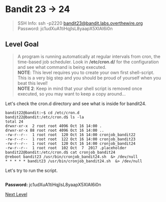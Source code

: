 ﻿
# Bandit 23 -> 24
> SSH Info: ssh -p2220 bandit23@bandit.labs.overthewire.org  
> Password: jc1udXuA1tiHqjIsL8yaapX5XIAI6i0n


 ## Level Goal  
>A program is running automatically at regular intervals from cron, the time-based job scheduler. Look in **/etc/cron.d/** for the configuration and see what command is being executed.  
**NOTE**: This level requires you to create your own first shell-script. This is a very big step and you should be proud of yourself when you beat this level!  
**NOTE 2**: Keep in mind that your shell script is removed once executed, so you may want to keep a copy around…

Let's check the cron.d directory and see what is inside for bandit24.

```
bandit22@bandit:~$ cd /etc/cron.d
bandit22@bandit:/etc/cron.d$ ls -la
total 24
drwxr-xr-x  2 root root 4096 Oct 16 14:00 .
drwxr-xr-x 88 root root 4096 Oct 16 14:00 ..
-rw-r--r--  1 root root  120 Oct 16 14:00 cronjob_bandit22
-rw-r--r--  1 root root  122 Oct 16 14:00 cronjob_bandit23
-rw-r--r--  1 root root  120 Oct 16 14:00 cronjob_bandit24
-rw-r--r--  1 root root  102 Oct  7  2017 .placeholder
bandit22@bandit:/etc/cron.d$ cat cronjob_bandit24
@reboot bandit23 /usr/bin/cronjob_bandit24.sh  &> /dev/null
* * * * * bandit23 /usr/bin/cronjob_bandit24.sh  &> /dev/null
```
Let's try to run the script.


```

```






**Password:** jc1udXuA1tiHqjIsL8yaapX5XIAI6i0n


[Next Level](../Bandit%2024%20--%2025/README.md)
